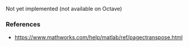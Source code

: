 Not yet implemented (not available on Octave)

### References

- https://www.mathworks.com/help/matlab/ref/pagectranspose.html
